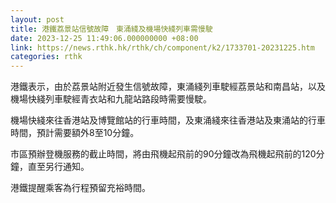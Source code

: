 ```yaml
---
layout: post
title: 港鐵荔景站信號故障　東涌綫及機場快綫列車需慢駛
date: 2023-12-25 11:49:06.000000000 +08:00
link: https://news.rthk.hk/rthk/ch/component/k2/1733701-20231225.htm
categories: rthk
---
```


港鐵表示，由於荔景站附近發生信號故障，東涌綫列車駛經荔景站和南昌站，以及機場快綫列車駛經青衣站和九龍站路段時需要慢駛。

機場快綫來往香港站及博覽館站的行車時間，及東涌綫來往香港站及東涌站的行車時間，預計需要額外8至10分鐘。

市區預辦登機服務的截止時間，將由飛機起飛前的90分鐘改為飛機起飛前的120分鐘，直至另行通知。

港鐵提醒乘客為行程預留充裕時間。
